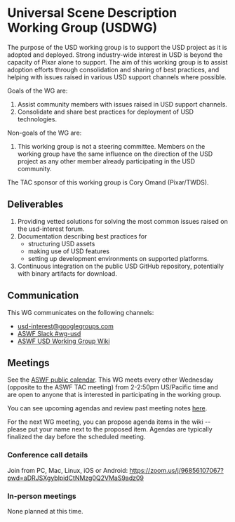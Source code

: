 # Universal Scene Description Working Group (USDWG)

The purpose of the USD working group is to support the USD project as it is
adopted and deployed. Strong industry-wide interest in USD is beyond the
capacity of Pixar alone to support. The aim of this working group is to assist
adoption efforts through consolidation and sharing of best practices, and
helping with issues raised in various USD support channels where possible.

Goals of the WG are:

1. Assist community members with issues raised in USD support channels.
2. Consolidate and share best practices for deployment of USD technologies.

Non-goals of the WG are:

1. This working group is not a steering committee. Members on the working
   group have the same influence on the direction of the USD project as any
   other member already participating in the USD community.

The TAC sponsor of this working group is Cory Omand (Pixar/TWDS).

## Deliverables

1. Providing vetted solutions for solving the most common issues raised on the usd-interest forum.
2. Documentation describing best practices for
    * structuring USD assets
    * making use of USD features
    * setting up development environments on supported platforms.
3. Continuous integration on the public USD GitHub repository, potentially with binary artifacts for download.

## Communication

This WG communicates on the following channels:

- usd-interest@googlegroups.com
- [ASWF Slack #wg-usd](https://academysoftwarefdn.slack.com/archives/C013Z5AMT7T)
- [ASWF USD Working Group Wiki](https://wiki.aswf.io/display/WGUSD/USD+Working+Group)

## Meetings

See the [ASWF public calendar](https://lists.aswf.io/calendar). This WG meets every other Wednesday (opposite to the ASWF TAC meeting) from 2-2:50pm US/Pacific time and are open to anyone that is interested in participating in the working group.

You can see upcoming agendas and review past meeting notes [here](https://wiki.aswf.io/pages/viewpage.action?pageId=1736722).

For the next WG meeting, you can propose agenda items in the wiki -- please put your name next to the proposed item. Agendas are typically finalized the day before the scheduled meeting.

### Conference call details

Join from PC, Mac, Linux, iOS or Android: https://zoom.us/j/96856107067?pwd=aDRJSXgyblpidCtNMzg0Q2VMaS9adz09

### In-person meetings

None planned at this time.
